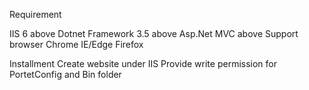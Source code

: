 Requirement 

IIS 6 above
Dotnet Framework 3.5 above
Asp.Net MVC above 
Support browser 
Chrome
IE/Edge
Firefox

Installment 
Create website under IIS 
Provide write permission for PortetConfig and Bin folder 